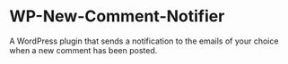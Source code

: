 WP-New-Comment-Notifier
=======================

A WordPress plugin that sends a notification to the emails of your choice when a new comment has been posted.
